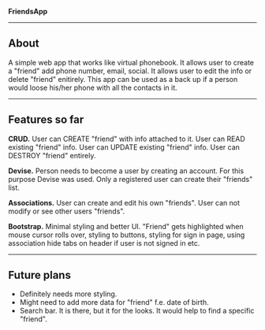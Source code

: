 ****FriendsApp****

---------
**About**
---------

A simple web app that works like virtual phonebook. It allows user to create a "friend"
add phone number, email, social. It allows user to edit the info or delete "friend"
enitirely. This app can be used as a back up if a person would loose his/her phone with 
all the contacts in it.

-------------------
**Features so far**
-------------------

**CRUD.** User can CREATE "friend" with info attached to it. User can READ existing "friend" info.
User can UPDATE existing "friend" info. User can DESTROY "friend" entirely.

**Devise.** Person needs to become a user by creating an account. For this purpose Devise was
used. Only a registered user can create their "friends" list.

**Associations.** User can create and edit his own "friends". User can not modify or see other users
"friends".

**Bootstrap.** Minimal styling and better UI. "Friend" gets highlighted when mouse cursor rolls over,
styling to buttons, styling for sign in page, using association hide tabs on header if user
is not signed in etc.

----------------
**Future plans**
----------------

- Definitely needs more styling. 
- Might need to add more data for "friend" f.e. date of birth.
- Search bar. It is there, but it for the looks. It would help to find a specific "friend".
